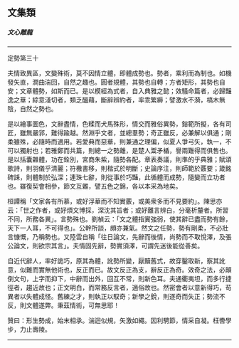 

## 文集類

##### 文心雕龍

* * *

定勢第三十

夫情致異區，文變殊術，莫不因情立體，即體成勢也。勢者，乘利而為制也。如機發矢直，澗曲湍回，自然之趣也。圓者規體，其勢也自轉；方者矩形，其勢也自安；文章體勢，如斯而已。是以模經為式者，自入典雅之懿；效騷命篇者，必歸豔逸之華；綜意淺切者，類乏醞藉，斷辭辨約者，率乖繁縟；譬激水不漪，槁木無陰，自然之勢也。

是以繪事圖色，文辭盡情，色糅而犬馬殊形，情交而雅俗異勢，鎔範所擬，各有司匠，雖無嚴郛，難得踰越。然淵乎文者，並總羣勢；奇正雖反，必兼解以俱通；剛柔雖殊，必隨時而適用。若愛典而惡華，則兼通之理偏，似夏人爭弓矢，執一，不可以獨射也；若雅鄭而共篇，則總一之勢離，是楚人鬻矛楯，譽兩難得而俱售也。是以括囊雜體，功在銓別，宮商朱紫，隨勢各配。章表奏議，則準的乎典雅；賦頌歌詩，則羽儀乎清麗；符檄書移，則楷式於明斷；史論序注，則師範於覈要；箴銘碑誄，則體制於弘深；連珠七辭，則從事於巧豔，此循體而成勢，隨變而立功者也。雖復契會相參，節文互雜，譬五色之錦，各以本采為地矣。

桓譚稱「文家各有所慕，或好浮華而不知實覈，或美衆多而不見要約」。陳思亦云：「世之作者，或好煩文博採，深沈其旨者；或好離言辨白，分毫析釐者。所習不同，所務各異」。言勢殊也。劉楨云：「文之體指實強弱，使其辭已盡而勢有餘，天下一人耳，不可得也」。公幹所談，頗亦兼氣。然文之任勢，勢有剛柔，不必壯言慷慨，乃稱勢也。又陸雲自稱「往日論文，先辭而後情，尚勢而不取悅澤，及張公論文，則欲宗其言」。夫情固先辭，勢實須澤，可謂先迷後能從善矣。

自近代辭人，率好詭巧，原其為體，訛勢所變，厭黷舊式，故穿鑿取新，察其訛意，似難而實無他術也，反正而已。故文反正為支，辭反正為奇。效奇之法，必顛倒文句，上字而抑下，中辭而出外，回互不常，則新色耳。夫通衢夷坦，而多行捷徑者，趨近故也；正文明白，而常務反言者，適俗故也。然密會者以意新得巧，苟異者以失體成怪。舊練之才，則執正以馭奇；新學之銳，則逐奇而失正；勢流不反，則文體遂弊。秉茲情術，可無思耶！

贊曰：形生勢成，始末相承。湍迴似規，矢激如繩。因利騁節，情采自凝。枉轡學步，力止壽陵。

* * *

